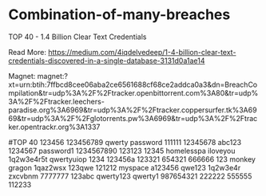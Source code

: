 # Combination-of-many-breaches
TOP 40 - 1.4 Billion Clear Text Credentials

Read More: https://medium.com/4iqdelvedeep/1-4-billion-clear-text-credentials-discovered-in-a-single-database-3131d0a1ae14

Magnet: magnet:?xt=urn:btih:7ffbcd8cee06aba2ce6561688cf68ce2addca0a3&dn=BreachCompilation&tr=udp%3A%2F%2Ftracker.openbittorrent.com%3A80&tr=udp%3A%2F%2Ftracker.leechers-paradise.org%3A6969&tr=udp%3A%2F%2Ftracker.coppersurfer.tk%3A6969&tr=udp%3A%2F%2Fglotorrents.pw%3A6969&tr=udp%3A%2F%2Ftracker.opentrackr.org%3A1337

#TOP 40
123456
123456789
qwerty
password
111111
12345678
abc123
1234567
password1
1234567890
123123
12345
homelesspa
iloveyou
1q2w3e4r5t
qwertyuiop
1234
123456a
123321
654321
666666
123
monkey
gragon
1qaz2wsx
123qwe
121212
myspace
a123456
qwe123
1q2w3e4r
zxcvbnm
7777777
123abc
qwerty123
qwerty1
987654321
222222
555555
112233
